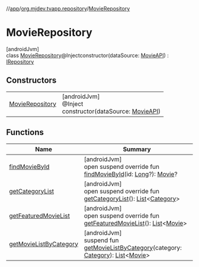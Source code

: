 //[app](../../../index.md)/[org.mjdev.tvapp.repository](../index.md)/[MovieRepository](index.md)

# MovieRepository

[androidJvm]\
class [MovieRepository](index.md)@Injectconstructor(dataSource: [MovieAPI](../../org.mjdev.tvapp.api/-movie-a-p-i/index.md)) : [IRepository](../-i-repository/index.md)

## Constructors

| | |
|---|---|
| [MovieRepository](-movie-repository.md) | [androidJvm]<br>@Inject<br>constructor(dataSource: [MovieAPI](../../org.mjdev.tvapp.api/-movie-a-p-i/index.md)) |

## Functions

| Name | Summary |
|---|---|
| [findMovieById](find-movie-by-id.md) | [androidJvm]<br>open suspend override fun [findMovieById](find-movie-by-id.md)(id: [Long](https://kotlinlang.org/api/latest/jvm/stdlib/kotlin/-long/index.html)?): [Movie](../../org.mjdev.tvapp.data/-movie/index.md)? |
| [getCategoryList](get-category-list.md) | [androidJvm]<br>open suspend override fun [getCategoryList](get-category-list.md)(): [List](https://kotlinlang.org/api/latest/jvm/stdlib/kotlin.collections/-list/index.html)&lt;[Category](../../org.mjdev.tvapp.data/-category/index.md)&gt; |
| [getFeaturedMovieList](get-featured-movie-list.md) | [androidJvm]<br>open suspend override fun [getFeaturedMovieList](get-featured-movie-list.md)(): [List](https://kotlinlang.org/api/latest/jvm/stdlib/kotlin.collections/-list/index.html)&lt;[Movie](../../org.mjdev.tvapp.data/-movie/index.md)&gt; |
| [getMovieListByCategory](get-movie-list-by-category.md) | [androidJvm]<br>suspend fun [getMovieListByCategory](get-movie-list-by-category.md)(category: [Category](../../org.mjdev.tvapp.data/-category/index.md)): [List](https://kotlinlang.org/api/latest/jvm/stdlib/kotlin.collections/-list/index.html)&lt;[Movie](../../org.mjdev.tvapp.data/-movie/index.md)&gt; |
